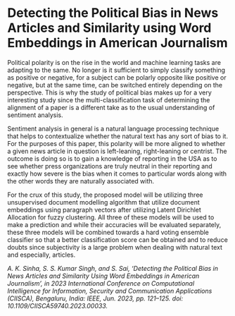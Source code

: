 # Detecting the Political Bias in News Articles and Similarity using Word Embeddings in American Journalism

Political polarity is on the rise in the world and machine learning tasks are adapting to the same. No longer is it sufficient to simply classify something as positive or negative, for a subject can be polarly opposite like positive or negative, but at the same time, can be switched entirely depending on the perspective. This is why the study of political bias makes up for a very interesting study since the multi-classification task of determining the alignment of a paper is a different take as to the usual understanding of sentiment analysis.

Sentiment analysis in general is a natural language processing technique that helps to contextualize whether the natural text has any sort of bias to it. For the purposes of this paper, this polarity will be more aligned to whether a given news article in question is left-leaning, right-leaning or centrist. The outcome is doing so is to gain a knowledge of reporting in the USA as to see whether press organizations are truly neutral in their reporting and exactly how severe is the bias when it comes to particular words along with the other words they are naturally associated with.

For the crux of this study, the proposed model will be utilizing three unsupervised document modelling algorithm that utilize document embeddings using paragraph vectors after utilizing Latent Dirichlet Allocation for fuzzy clustering. All three of these models will be used to make a prediction and while their accuracies will be evaluated separately, these three models will be combined towards a hard voting ensemble classifier so that a better classification score can be obtained and to reduce doubts since subjectivity is a large problem when dealing with natural text and especially, articles. 

*A. K. Sinha, S. S. Kumar Singh, and S. Sai, ‘Detecting the Political Bias in News Articles and Similarity Using Word Embeddings in American Journalism’, in 2023 International Conference on Computational Intelligence for Information, Security and Communication Applications (CIISCA), Bengaluru, India: IEEE, Jun. 2023, pp. 121–125. doi: 10.1109/CIISCA59740.2023.00033.*
